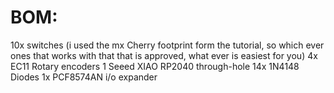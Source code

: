 # BOM:
10x switches (i used the mx Cherry footprint form the tutorial, so which ever ones that works with that that is approved, what ever is easiest for you) 
4x EC11 Rotary encoders 
1 Seeed XIAO RP2040 through-hole 
14x 1N4148 Diodes 
1x PCF8574AN i/o expander
